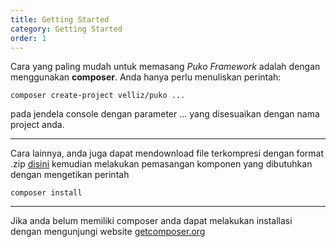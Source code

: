 ```yaml
---
title: Getting Started
category: Getting Started
order: 1
---
```


Cara yang paling mudah untuk memasang *Puko Framework* adalah dengan menggunakan **composer**. Anda hanya perlu menuliskan perintah:

```text
composer create-project velliz/puko ...
```
pada jendela console dengan parameter ... yang disesuaikan dengan nama project anda.

---

Cara lainnya, anda juga dapat mendownload file terkompresi dengan format .zip [disini](https://github.com/Velliz/puko/archive/master.zip)
kemudian melakukan pemasangan komponen yang dibutuhkan dengan mengetikan perintah

```text
composer install
```

---

Jika anda belum memiliki composer anda dapat melakukan installasi dengan mengunjungi website [getcomposer.org](https://getcomposer.org/)